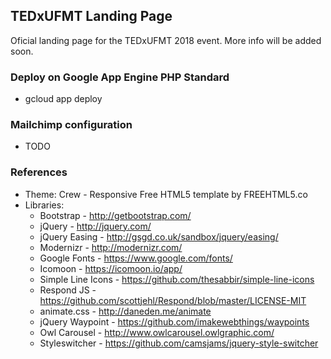 ## TEDxUFMT Landing Page

Oficial landing page for the TEDxUFMT 2018 event. More info will be added soon.

### Deploy on Google App Engine PHP Standard

* gcloud app deploy

### Mailchimp configuration

* TODO

### References

* Theme: Crew - Responsive Free HTML5 template by FREEHTML5.co
* Libraries:
  * Bootstrap - http://getbootstrap.com/
  * jQuery - http://jquery.com/
  * jQuery Easing - http://gsgd.co.uk/sandbox/jquery/easing/
  * Modernizr - http://modernizr.com/
  * Google Fonts - https://www.google.com/fonts/
  * Icomoon - https://icomoon.io/app/
  * Simple Line Icons - https://github.com/thesabbir/simple-line-icons
  * Respond JS - https://github.com/scottjehl/Respond/blob/master/LICENSE-MIT
  * animate.css - http://daneden.me/animate
  * jQuery Waypoint - https://github.com/imakewebthings/waypoints
  * Owl Carousel - http://www.owlcarousel.owlgraphic.com/
  * Styleswitcher - https://github.com/camsjams/jquery-style-switcher
